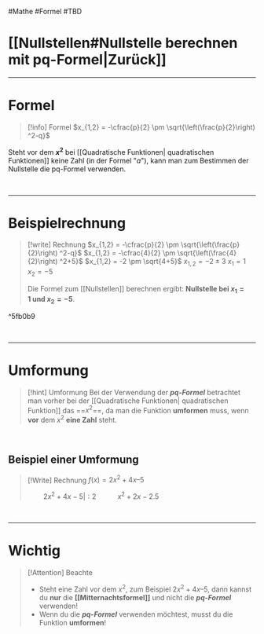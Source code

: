 #Mathe #Formel #TBD 

# [[Nullstellen#Nullstelle berechnen mit pq-Formel|Zurück]]

___
# Formel

>[!info] Formel
>$x_{1,2} = -\cfrac{p}{2} \pm \sqrt{\left(\frac{p}{2}\right) ^2-q}$
>
Steht vor dem **$x^2$** bei [[Quadratische Funktionen| quadratischen Funktionen]] keine Zahl (in der Formel "$a$"), kann man zum Bestimmen der Nullstelle die pq-Formel verwenden.

<br>

---
# Beispielrechnung

>[!write] Rechnung
>$x_{1,2} = -\cfrac{p}{2} \pm \sqrt{\left(\frac{p}{2}\right) ^2-q}$
$x_{1,2} = -\cfrac{4}{2} \pm \sqrt{\left(\frac{4}{2}\right) ^2+5}$
$x_{1,2} = -2 \pm \sqrt{4+5}$
$x_{1,2} = -2 \pm 3$
>$x_1 = 1$
>$x_2 = -5$
>
>Die Formel zum [[Nullstellen]] berechnen ergibt: **Nullstelle bei $x_1=1$ und $x_2=-5$**.

^5fb0b9

<br>

___
# Umformung 

>[!hint] Umformung
>Bei der Verwendung der ***pq-Formel*** betrachtet man vorher bei der [[Quadratische Funktionen| quadratischen Funktion]] das ==$x^2$==, da man die Funktion **umformen** muss, wenn **vor** dem $x^2$ **eine Zahl** steht.   

<br>

## Beispiel einer Umformung

>[!Write] Rechnung 
>$f(x)=2x^2+4x–5$
>
>$\qquad2x^2+4x-5|:2$
>$\qquad \ \ x^2+2x-2.5$

<br>

___
# Wichtig

>[!Attention] Beachte
>- Steht eine Zahl vor dem $x^2$, zum Beispiel $2x^2+4x – 5$, dann kannst du **nur** die **[[Mitternachtsformel]]** und nicht die ***pq-Formel*** verwenden!
>- Wenn du die ***pq-Formel*** verwenden möchtest, musst du die Funktion **umformen**!

